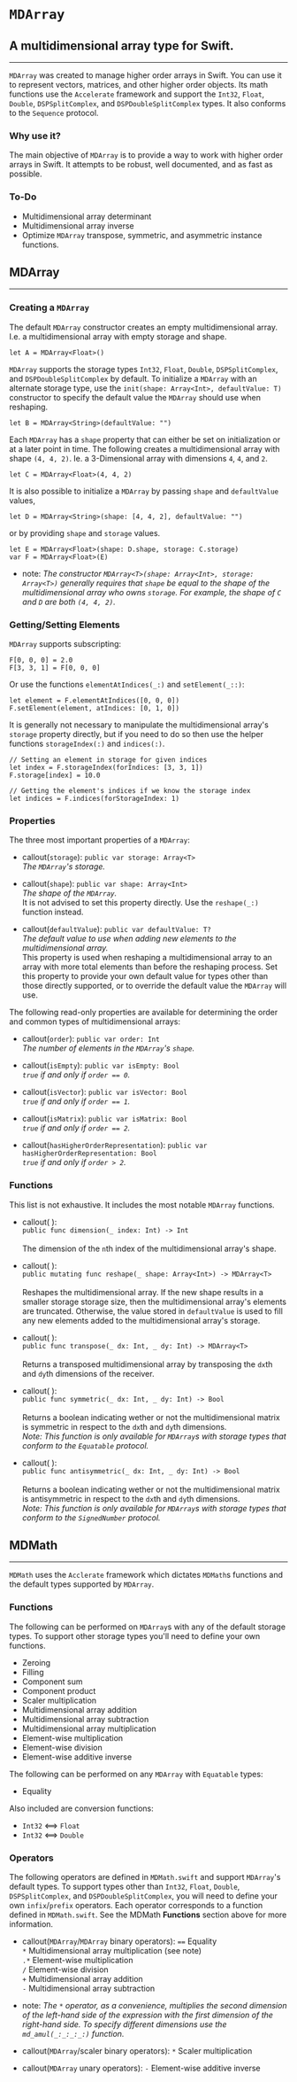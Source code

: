 # `MDArray`
## A multidimensional array type for Swift.
-------------------------------------------

`MDArray` was created to manage higher order arrays in Swift. You can use it to represent vectors, matrices, and other higher order objects. Its math functions use the `Accelerate` framework and support the `Int32`, `Float`, `Double`, `DSPSplitComplex`, and `DSPDoubleSplitComplex` types. It also conforms to the `Sequence` protocol.

### Why use it?
The main objective of `MDArray` is to provide a way to work with higher order arrays in Swift. It attempts to be robust, well documented, and as fast as possible.

### To-Do
- Multidimensional array determinant
- Multidimensional array inverse
- Optimize `MDArray` transpose, symmetric, and asymmetric instance functions.

## MDArray
----------
### Creating a `MDArray`

The default `MDArray` constructor creates an empty multidimensional array. I.e. a multidimensional array with empty storage and shape.

```
let A = MDArray<Float>()
```

`MDArray` supports the storage types `Int32`, `Float`, `Double`, `DSPSplitComplex`, and `DSPDoubleSplitComplex` by default. To initialize a `MDArray` with an alternate storage type, use the `init(shape: Array<Int>, defaultValue: T)` constructor to specify the default value the `MDArray` should use when reshaping.

```
let B = MDArray<String>(defaultValue: "")
```

Each `MDArray` has a `shape` property that can either be set on initialization or at a later point in time. The following creates a multidimensional array with shape `(4, 4, 2)`. Ie. a 3-Dimensional array with dimensions `4`, `4`, and `2`.

```
let C = MDArray<Float>(4, 4, 2)
```
It is also possible to initialize a `MDArray` by passing `shape` and `defaultValue` values,

```
let D = MDArray<String>(shape: [4, 4, 2], defaultValue: "")
```

or by providing `shape` and `storage` values.

```
let E = MDArray<Float>(shape: D.shape, storage: C.storage)
var F = MDArray<Float>(E)
```
- note:
*The constructor `MDArray<T>(shape: Array<Int>, storage: Array<T>)` generally requires that `shape` be equal to the shape of the multidimensional array who owns `storage`. For example, the shape of `C` and `D` are both `(4, 4, 2)`.*

### Getting/Setting Elements

`MDArray` supports subscripting:

```
F[0, 0, 0] = 2.0
F[3, 3, 1] = F[0, 0, 0]
```

Or use the functions `elementAtIndices(_:)` and `setElement(_::)`:

```
let element = F.elementAtIndices([0, 0, 0])
F.setElement(element, atIndices: [0, 1, 0])
```

It is generally not necessary to manipulate the multidimensional array's `storage` property directly, but if you need to do so then use the helper functions `storageIndex(:)` and `indices(:)`.

```
// Setting an element in storage for given indices
let index = F.storageIndex(forIndices: [3, 3, 1])
F.storage[index] = 10.0

// Getting the element's indices if we know the storage index
let indices = F.indices(forStorageIndex: 1)
```

### Properties

The three most important properties of a `MDArray`:


- callout(`storage`):
`public var storage: Array<T>`\
*The `MDArray`'s storage.*


- callout(`shape`):
`public var shape: Array<Int>`\
*The shape of the `MDArray`.*\
It is not advised to set this property directly. Use the `reshape(_:)` function instead.


- callout(`defaultValue`):
`public var defaultValue: T?`\
*The default value to use when adding new elements to the multidimensional array.*\
This property is used when reshaping a multidimensional array to an array with more total elements than before the reshaping process. Set this property to provide your own default value for types other than those directly supported, or to override the default value the `MDArray` will use.


The following read-only properties are available for determining the order and common types of multidimensional arrays:


- callout(`order`):
`public var order: Int`\
*The number of elements in the `MDArray`'s `shape`.*


- callout(`isEmpty`):
`public var isEmpty: Bool`\
*`true` if and only if `order == 0`.*


- callout(`isVector`):
`public var isVector: Bool`\
*`true` if and only if `order == 1`.*


- callout(`isMatrix`):
`public var isMatrix: Bool`\
*`true` if and only if `order == 2`.*


- callout(`hasHigherOrderRepresentation`):
`public var hasHigherOrderRepresentation: Bool`\
*`true` if and only if `order > 2`.*


### Functions

This list is not exhaustive. It includes the most notable `MDArray` functions.


- callout( ):
\
`public func dimension(_ index: Int) -> Int`\
\
The dimension of the `n`th index of the multidimensional array's shape.


- callout( ):
\
`public mutating func reshape(_ shape: Array<Int>) -> MDArray<T>`\
\
Reshapes the multidimensional array. If the new shape results in a smaller storage storage size, then the multidimensional array's elements are truncated. Otherwise, the value stored in `defaultValue` is used to fill any new elements added to the multidimensional array's storage.


- callout( ):
\
`public func transpose(_ dx: Int, _ dy: Int) -> MDArray<T>`\
\
Returns a transposed multidimensional array by transposing the `dx`th and `dy`th dimensions of the receiver.


- callout( ):
\
`public func symmetric(_ dx: Int, _ dy: Int) -> Bool`\
\
Returns a boolean indicating wether or not the multidimensional matrix is symmetric in respect to the `dx`th and `dy`th dimensions.\
*Note: This function is only available for `MDArray`s with storage types that conform to the `Equatable` protocol.*


- callout( ):
\
`public func antisymmetric(_ dx: Int, _ dy: Int) -> Bool`\
\
Returns a boolean indicating wether or not the multidimensional matrix is antisymmetric in respect to the `dx`th and `dy`th dimensions.\
*Note: This function is only available for `MDArray`s with storage types that conform to the `SignedNumber` protocol.*


## MDMath
---------

`MDMath` uses the `Acclerate` framework which dictates `MDMath`s functions and the default types supported by `MDArray`.

### Functions

The following can be performed on `MDArray`s with any of the default storage types. To support other storage types you'll need to define your own functions.
- Zeroing
- Filling
- Component sum
- Component product
- Scaler multiplication
- Multidimensional array addition
- Multidimensional array subtraction
- Multidimensional array multiplication
- Element-wise multiplication
- Element-wise division
- Element-wise additive inverse

The following can be performed on any `MDArray` with `Equatable` types:
- Equality

Also included are conversion functions:
- `Int32` <==> `Float`
- `Int32` <==> `Double`



### Operators

The following operators are defined in `MDMath.swift` and support `MDArray`'s default types. To support types other than `Int32`, `Float`, `Double`, `DSPSplitComplex`, and `DSPDoubleSplitComplex`, you will need to define your own `infix`/`prefix` operators. Each operator corresponds to a function defined in `MDMath.swift`. See the MDMath **Functions** section above for more information.

- callout(`MDArray`/`MDArray` binary operators):
`==`    Equality\
`*`     Multidimensional array multiplication (see note)\
`.*`    Element-wise multiplication\
`/`     Element-wise division\
`+`     Multidimensional array addition\
`-`     Multidimensional array subtraction


- note:
*The `*` operator, as a convenience, multiplies the second dimension of the left-hand side of the expression with the first dimension of the right-hand side. To specify different dimensions use the `md_amul(_:_:_:_:)` function.*


- callout(`MDArray`/scaler binary operators):
`*`     Scaler multiplication


- callout(`MDArray` unary operators):
`-`    Element-wise additive inverse
